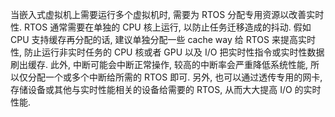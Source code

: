 
当嵌入式虚拟机上需要运行多个虚拟机时, 需要为 RTOS 分配专用资源以改善实时性. RTOS 通常需要在单独的 CPU 核上运行, 以防止任务迁移造成的抖动. 假如 CPU 支持缓存再分配的话, 建议单独分配一些 cache way 给 RTOS 来提高实时性, 防止运行非实时任务的 CPU 核或者 GPU 以及 I/O 把实时性指令或实时性数据刷出缓存. 此外, 中断可能会中断正常操作, 较高的中断率会严重降低系统性能, 所以仅分配一个或多个中断给所需的 RTOS 即可. 另外, 也可以通过透传专用的网卡, 存储设备或其他与实时性能相关的设备给需要的 RTOS, 从而大大提高 I/O 的实时性能.
